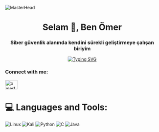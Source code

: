 ![MasterHead](https://github.com/user-attachments/assets/407b119e-83ec-4941-b4af-230802c010af)




<h1 align="center">Selam 👋, Ben Ömer </h1>
<h3 align="center">Siber güvenlik alanında kendini sürekli geliştirmeye çalışan biriyim</h3>
<div align="center">
 <a href="https://github.com/ofuzkal">
  <img src="https://readme-typing-svg.demolab.com?font=Fira+Code&size=28&duration=3000&pause=500&center=true&vCenter=true&width=435&lines=%e2%9c%a8+Ömer+Faruk+Uzkal+%e2%9c%a8;%f0%9f%93%9a+Siber+Güvenlik+%f0%9f%92%bb;Profilime+hoş+geldin+%f0%9f%91%80" alt="Typing SVG" />
 </a>
</div>



<h3 align="left">Connect with me:</h3>
<p align="left">
<a href="https://linkedin.com/in/omerfarukuzkal" target="blank"><img align="center" src="https://raw.githubusercontent.com/rahuldkjain/github-profile-readme-generator/master/src/images/icons/Social/linked-in-alt.svg" alt="omerfarukuzkal" height="30" width="40" /></a>
</p>



# 💻 Languages and Tools:

![Linux](https://img.shields.io/badge/Linux-FCC624?style=for-the-badge&logo=linux&logoColor=black)
![Kali](https://img.shields.io/badge/Kali-268BEE?style=for-the-badge&logo=kalilinux&logoColor=white)
![Python](https://img.shields.io/badge/python-3670A0?style=for-the-badge&logo=python&logoColor=ffdd54)
![C](https://img.shields.io/badge/c-%2300599C.svg?style=for-the-badge&logo=c&logoColor=white)
![Java](https://img.shields.io/badge/java-%23ED8B00.svg?style=for-the-badge&logo=openjdk&logoColor=white)


